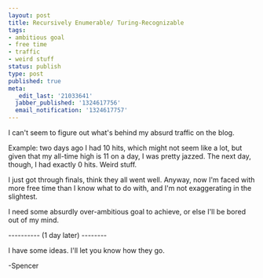 ```yaml
---
layout: post
title: Recursively Enumerable/ Turing-Recognizable
tags:
- ambitious goal
- free time
- traffic
- weird stuff
status: publish
type: post
published: true
meta:
  _edit_last: '21033641'
  jabber_published: '1324617756'
  email_notification: '1324617757'
---
```

I can't seem to figure out what's behind my absurd traffic on the blog.

Example: two days ago I had 10 hits, which might not seem like a lot, but given that my all-time high is 11 on a day, I was pretty jazzed. The next day, though, I had exactly 0 hits. Weird stuff.

I just got through finals, think they all went well. Anyway, now I'm faced with more free time than I know what to do with, and I'm not exaggerating in the slightest.

I need some absurdly over-ambitious goal to achieve, or else I'll be bored out of my mind.

---------- (1 day later) --------

I have some ideas. I'll let you know how they go.

-Spencer
